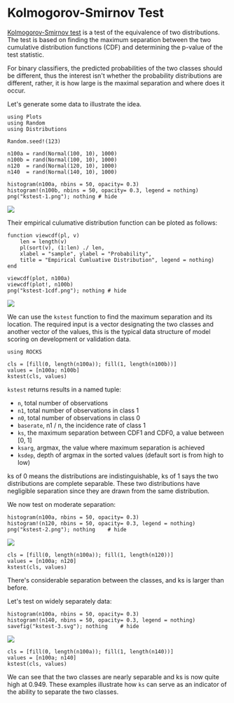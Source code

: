 # Kolmogorov-Smirnov Test

[Kolmogorov-Smirnov test](https://en.wikipedia.org/wiki/Kolmogorov%E2%80%93Smirnov_test)
is a test of the equivalence of two distributions.
The test is based on finding the maximum separation between the two cumulative
distribution functions (CDF) and determining the p-value of the test statistic.

For binary classifiers, the predicted probabilities of the two classes should be
different, thus the interest isn't whether the probability distributions
are different, rather, it is how large is the maximal separation and
where does it occur.

Let's generate some data to illustrate the idea.

```@example kstest
using Plots
using Random
using Distributions

Random.seed!(123)

n100a = rand(Normal(100, 10), 1000)
n100b = rand(Normal(100, 10), 1000)
n120  = rand(Normal(120, 10), 1000)
n140  = rand(Normal(140, 10), 1000)

histogram(n100a, nbins = 50, opacity= 0.3)
histogram!(n100b, nbins = 50, opacity= 0.3, legend = nothing)
png("kstest-1.png"); nothing # hide
```

![](kstest-1.png)

Their empirical culumative distribution function can be ploted as follows: 
```@example kstest
function viewcdf(pl, v)
    len = length(v)
    pl(sort(v), (1:len) ./ len, 
    xlabel = "sample", ylabel = "Probability", 
    title = "Empirical Cumluative Distribution", legend = nothing)
end

viewcdf(plot, n100a)
viewcdf(plot!, n100b)
png("kstest-1cdf.png"); nothing # hide
```

![](kstest-1cdf.png)

We can use the `kstest` function to find the maximum separation and its location.
The required input is a vector designating the two classes and another vector of
the values, this is the typical data structure of model scoring on
development or validation data.

```@example kstest
using ROCKS

cls = [fill(0, length(n100a)); fill(1, length(n100b))]
values = [n100a; n100b]
kstest(cls, values)
```

`kstest` returns results in a named tuple:

- `n`, total number of observations
- `n1`, total number of observations in class 1
- `n0`, total number of observations in class 0
- `baserate`, n1 / n, the incidence rate of class 1
- `ks`, the maximum separation between CDF1 and CDF0, a value between [0, 1]
- `ksarg`, argmax, the value where maximum separation is achieved
- `ksdep`, depth of argmax in the sorted values (default sort is from high to low)

ks of 0 means the distributions are indistinguishable,
ks of 1 says the two distributions are complete separable.
These two distributions have negligible separation since they are drawn from the
same distribution.

We now test on moderate separation:

```@example kstest
histogram(n100a, nbins = 50, opacity= 0.3)
histogram!(n120, nbins = 50, opacity= 0.3, legend = nothing)
png("kstest-2.png"); nothing    # hide
```

![](kstest-2.png)

```@example kstest
cls = [fill(0, length(n100a)); fill(1, length(n120))]
values = [n100a; n120]
kstest(cls, values)
```

There's considerable separation between the classes, and ks is larger than before.

Let's test on widely separately data:

```@example kstest
histogram(n100a, nbins = 50, opacity= 0.3)
histogram!(n140, nbins = 50, opacity= 0.3, legend = nothing)
savefig("kstest-3.svg"); nothing    # hide
```

![](kstest-3.svg)

```@example kstest
cls = [fill(0, length(n100a)); fill(1, length(n140))]
values = [n100a; n140]
kstest(cls, values)
```

We can see that the two classes are nearly separable and
ks is now quite high at 0.949.
These examples illustrate how `ks` can serve as an indicator of the ability to
separate the two classes.
